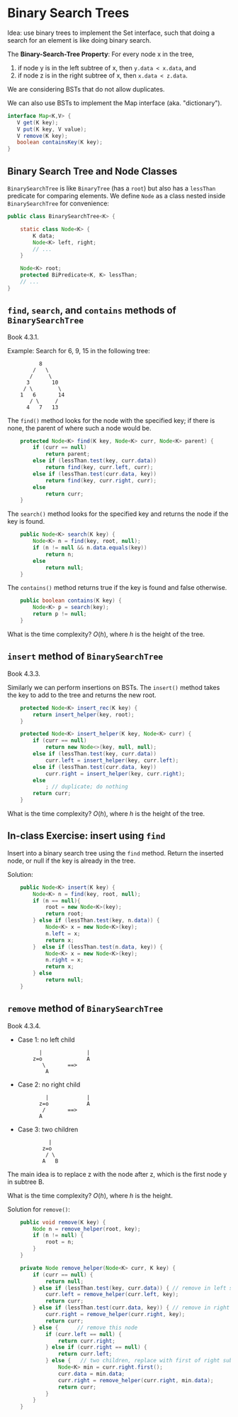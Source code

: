 # Binary Search Trees

Idea: use binary trees to implement the Set interface, such that doing
a search for an element is like doing binary search.

The **Binary-Search-Tree Property**:
For every node x in the tree,
1. if node y is in the left subtree of x, then `y.data < x.data`, and
2. if node z is in the right subtree of x, then `x.data < z.data`.

We are considering BSTs that do not allow duplicates.

We can also use BSTs to implement the Map interface (aka. "dictionary").

```java
interface Map<K,V> {
   V get(K key);
   V put(K key, V value);
   V remove(K key);
   boolean containsKey(K key);
}
```

## Binary Search Tree and Node Classes

`BinarySearchTree` is like `BinaryTree` (has a `root`) but also
has a `lessThan` predicate for comparing elements.
We define `Node` as a class nested inside `BinarySearchTree` for
convenience:


``` java
public class BinarySearchTree<K> {

    static class Node<K> {
        K data;
        Node<K> left, right;
        // ...
    }

    Node<K> root;
    protected BiPredicate<K, K> lessThan;
    // ...
}
```

## `find`, `search`, and `contains` methods of `BinarySearchTree`

Book 4.3.1.

Example: Search for 6, 9, 15 in the following tree:

```
          8
        /   \
       /     \
      3       10
     / \        \
    1   6       14
       / \     /
      4   7   13
```

The `find()` method looks for the node with the specified key; if there is none,
the parent of where such a node would be.

```java
    protected Node<K> find(K key, Node<K> curr, Node<K> parent) {
        if (curr == null)
            return parent;
        else if (lessThan.test(key, curr.data))
            return find(key, curr.left, curr);
        else if (lessThan.test(curr.data, key))
            return find(key, curr.right, curr);
        else
            return curr;
    }
```

The `search()` method looks for the specified key and returns the node
if the key is found.

```java
    public Node<K> search(K key) {
        Node<K> n = find(key, root, null);
        if (n != null && n.data.equals(key))
            return n;
        else
            return null;
    }
```

The `contains()` method returns true if the key is found and false otherwise.

```java
    public boolean contains(K key) {
        Node<K> p = search(key);
        return p != null;
    }
```

What is the time complexity? $O(h)$, where $h$ is the height of the tree.

## `insert` method of `BinarySearchTree`

Book 4.3.3.

Similarly we can perform insertions on BSTs. The `insert()` method takes
the key to add to the tree and returns the new root.

```java
    protected Node<K> insert_rec(K key) {
        return insert_helper(key, root);
    }

    protected Node<K> insert_helper(K key, Node<K> curr) {
        if (curr == null)
            return new Node<>(key, null, null);
        else if (lessThan.test(key, curr.data))
            curr.left = insert_helper(key, curr.left);
        else if (lessThan.test(curr.data, key))
            curr.right = insert_helper(key, curr.right);
        else
            ; // duplicate; do nothing
        return curr;
    }
```

What is the time complexity? $O(h)$, where $h$ is the height of the tree.

## In-class Exercise: insert using `find`

Insert into a binary search tree using the `find` method. Return the inserted node,
or null if the key is already in the tree.

Solution:

```java
    public Node<K> insert(K key) {
        Node<K> n = find(key, root, null);
        if (n == null){
            root = new Node<K>(key);
            return root;
        } else if (lessThan.test(key, n.data)) {
            Node<K> x = new Node<K>(key);
            n.left = x;
            return x;
        }  else if (lessThan.test(n.data, key)) {
            Node<K> x = new Node<K>(key);
            n.right = x;
            return x;
        } else
            return null;
    }
```

## `remove`  method of `BinarySearchTree`

Book 4.3.4.

* Case 1: no left child

```
          |              |
        z=o              A
           \       ==>
            A
```

* Case 2: no right child

```
            |            |
          z=o            A
           /       ==>
          A
```

* Case 3: two children

```
             |
           z=o
            / \
           A   B
```

The main idea is to replace z with the node after z, which is the
first node y in subtree B.

<!-- Two cases to consider: -->

<!-- - Case a) B is y -->

<!-- ``` -->
<!--              |                  | -->
<!--            z=o        ==>       y -->
<!--             / \                / \ -->
<!--            A   y              A   C -->
<!--                 \ -->
<!--                  C -->
<!-- ``` -->

<!-- - Case b) B is not y (y is properly inside B) -->

<!-- ``` -->
<!--              |                  | -->
<!--            z=o        ==>       y -->
<!--             / \                / \ -->
<!--            A   B             A    B -->
<!--               ...                ... -->
<!--                |                  | -->
<!--                y                  C -->
<!--                 \ -->
<!--                  C -->
<!-- ``` -->

What is the time complexity? $O(h)$, where $h$ is the height.

Solution for `remove()`:

```java
    public void remove(K key) {
        Node n = remove_helper(root, key);
        if (n != null) {
            root = n;
        }
    }

    private Node remove_helper(Node<K> curr, K key) {
        if (curr == null) {
            return null;
        } else if (lessThan.test(key, curr.data)) { // remove in left subtree
            curr.left = remove_helper(curr.left, key);
            return curr;
        } else if (lessThan.test(curr.data, key)) { // remove in right subtree
            curr.right = remove_helper(curr.right, key);
            return curr;
        } else {      // remove this node
            if (curr.left == null) {
                return curr.right;
            } else if (curr.right == null) {
                return curr.left;
            } else {   // two children, replace with first of right subtree
                Node<K> min = curr.right.first();
                curr.data = min.data;
                curr.right = remove_helper(curr.right, min.data);
                return curr;
            }
        }
    }
```
